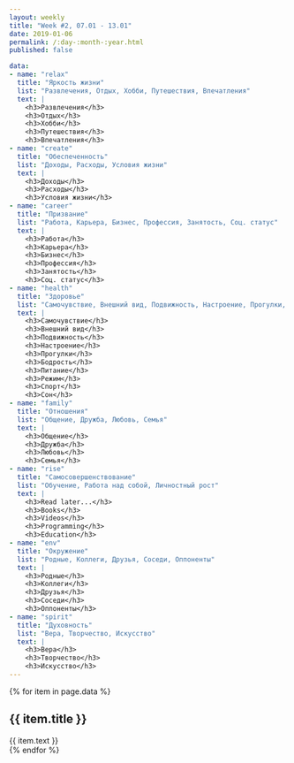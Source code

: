 ```yaml
---
layout: weekly
title: "Week #2, 07.01 - 13.01"
date: 2019-01-06
permalink: /:day-:month-:year.html
published: false

data:
- name: "relax" 
  title: "Яркость жизни"
  list: "Развлечения, Отдых, Хобби, Путешествия, Впечатления"
  text: |
    <h3>Развлечения</h3>
    <h3>Отдых</h3>
    <h3>Хобби</h3>
    <h3>Путешествия</h3>
    <h3>Впечатления</h3>
- name: "create" 
  title: "Обеспеченность"
  list: "Доходы, Расходы, Условия жизни"
  text: |
    <h3>Доходы</h3>
    <h3>Расходы</h3>
    <h3>Условия жизни</h3>
- name: "career" 
  title: "Призвание"
  list: "Работа, Карьера, Бизнес, Профессия, Занятость, Соц. статус"
  text: |
    <h3>Работа</h3>
    <h3>Карьера</h3>
    <h3>Бизнес</h3>
    <h3>Профессия</h3>
    <h3>Занятость</h3>
    <h3>Соц. статус</h3>
- name: "health" 
  title: "Здоровье"
  list: "Самочувствие, Внешний вид, Подвижность, Настроение, Прогулки, Бодрость, Питание, Режим, Спорт, Сон"
  text: |
    <h3>Самочувствие</h3>
    <h3>Внешний вид</h3>
    <h3>Подвижность</h3>
    <h3>Настроение</h3>
    <h3>Прогулки</h3>
    <h3>Бодрость</h3>
    <h3>Питание</h3>
    <h3>Режим</h3>
    <h3>Спорт</h3>
    <h3>Сон</h3>
- name: "family" 
  title: "Отношения"
  list: "Общение, Дружба, Любовь, Семья"
  text: |
    <h3>Общение</h3>
    <h3>Дружба</h3>
    <h3>Любовь</h3>
    <h3>Семья</h3>
- name: "rise" 
  title: "Самосовершенствование"
  list: "Обучение, Работа над собой, Личностный рост" 
  text: |
    <h3>Read later...</h3>
    <h3>Books</h3>
    <h3>Videos</h3>
    <h3>Programming</h3>
    <h3>Education</h3>
- name: "env" 
  title: "Окружение"
  list: "Родные, Коллеги, Друзья, Соседи, Оппоненты"
  text: |
    <h3>Родные</h3>
    <h3>Коллеги</h3>
    <h3>Друзья</h3>
    <h3>Соседи</h3>
    <h3>Оппоненты</h3>
- name: "spirit" 
  title: "Духовность"
  list: "Вера, Творчество, Искусство" 
  text: |
    <h3>Вера</h3>
    <h3>Творчество</h3>
    <h3>Искусство</h3>
---
```

{% for item in page.data %}
  <div class="content__block" id="{{ item.name }}">
    <h2 class="content__title">{{ item.title }}</h2>
    <div class="content__inner"> 
        <!-- {{ item.list }} -->
        {{ item.text }}
    </div>
  </div>
{% endfor %}

